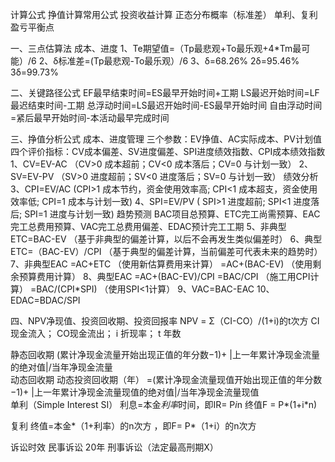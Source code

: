 计算公式
挣值计算常用公式
投资收益计算
正态分布概率（标准差）
单利、复利
盈亏平衡点

一、三点估算法  成本、进度
1、Te期望值=（Tp最悲观+To最乐观+4*Tm最可能）/6
2、δ标准差=(Tp最悲观-To最乐观）/6
3、δ=68.26%   2δ=95.46%     3δ=99.73%

二、关键路径公式
EF最早结束时间=ES最早开始时间+工期
LS最迟开始时间=LF最迟结束时间-工期
总浮动时间=LS最迟开始时间-ES最早开始时间
自由浮动时间=紧后最早开始时间-本活动最早完成时间

三、挣值分析公式  成本、进度管理
三个参数：EV挣值、AC实际成本、PV计划值
四个评价指标：CV成本偏差、SV进度偏差、SPI进度绩效指数、CPI成本绩效指数
1、CV=EV-AC  （CV>0 成本超前；CV<0 成本落后；CV=0 与计划一致）
2、SV=EV-PV  （SV>0 进度超前；SV<0 进度落后；SV=0 与计划一致）
绩效分析
3、CPI=EV/AC (CPI>1 成本节约，资金使用效率高; CPI<1 成本超支，资金使用效率低; CPI=1 成本与计划一致)
4、SPI=EV/PV ( SPI>1 进度超前; SPI<1 进度落后; SPI=1 进度与计划一致)
趋势预测
BAC项目总预算、ETC完工尚需预算、EAC完工总费用预算、VAC完工总费用偏差、EDAC预计完工工期
5、非典型ETC=BAC-EV  （基于非典型的偏差计算，以后不会再发生类似偏差时）
6、典型ETC=（BAC-EV）/CPI  （基于典型的偏差计算，当前偏差可代表未来的趋势时）
7、非典型EAC
    =AC+ETC  （使用新估算费用来计算）
    =AC+(BAC-EV)  （使用剩余预算费用计算）
8、典型EAC
    =AC+(BAC-EV)/CPI  =BAC/CPI  （施工用CPI计算）
    =BAC/(CPI*SPI)   （使用SPI<1计算）
9、VAC=BAC-EAC
10、EDAC=BDAC/SPI

四、NPV净现值、投资回收期、投资回报率
NPV = Σ（CI-CO）/(1+i)的t次方
CI 现金流入； CO现金流出； i 折现率； t 年数

静态回收期
(累计净现金流量开始出现正值的年分数−1)+ |上一年累计净现金流量的绝对值|/当年净现金流量
​	
动态回收期
动态投资回收期（年）
=(累计净现金流量现值开始出现正值的年分数−1)+ |上一年累计净现金流量现值的绝对值|/当年净现金流量现值
​	
单利（Simple Interest SI）
利息=本金*利率*时间，即IR= P*i*n
终值F = P*(1+i*n)

复利
终值=本金*（1+利率）的n次方 ，即F= P*（1+i）的n次方

诉讼时效
民事诉讼 20年
刑事诉讼（法定最高刑期X） 